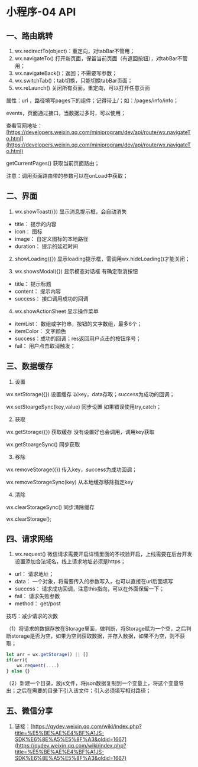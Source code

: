 # 小程序-04  API
## 一、路由跳转
1. wx.redirectTo(object)：重定向，对tabBar不管用；
2. wx.navigateTo() 打开新页面，保留当前页面（有返回按钮），对tabBar不管用；
3. wx.navigateBack()；返回；不需要写参数；
4. wx.switchTab()；tab切换，只能切换tabBar页面；
5. wx.reLaunch()   关闭所有页面，重定向，可以打开任意页面

属性：url ，路径填写pages下的组件；记得带上/；如：/pages/info/info；

events，页面通过接口，当数据过多时，可以使用；

查看官网地址：[https://developers.weixin.qq.com/miniprogram/dev/api/route/wx.navigateTo.html](https://developers.weixin.qq.com/miniprogram/dev/api/route/wx.navigateTo.html)



getCurrentPages()  获取当前页面路由；

注意：调用页面路由带的参数可以在onLoad中获取；



## 二、界面
1. wx.showToast({})   显示消息提示框，会自动消失
* title： 提示的内容
* icon： 图标
* image： 自定义图标的本地路径
* duration： 提示的延迟时间


2. showLoading({})    显示loading提示框，需调用wx.hideLoading()才能关闭；

3. wx.showsModal({})   显示模态对话框  有确定取消按钮
* title： 提示标题
* content： 提示内容
* success： 接口调用成功的回调



4. wx.showActionSheet   显示操作菜单
* itemList： 数组或字符串，按钮的文字数组，最多6个；
* itemColor： 文字颜色
* success：成功的回调；res返回用户点击的按钮序号；
* fail： 用户点击取消触发；




## 三、数据缓存
1. 设置

wx.setStorage({})  设置缓存   以key，data存取；success为成功的回调；

wx.setStoargeSync(key,value)    同步设置  如果错误使用try,catch；



2. 获取

wx.getStorage({})  获取缓存  没有设置好也会调用，调用key获取

wx.getStoargeSync()    同步获取



3. 移除

wx.removeStorage({})  传入key，success为成功回调；

wx.removeStorageSync(key)    从本地缓存移除指定key



4. 清除

wx.clearStorageSync()  同步清除缓存

wx.clearStorage();



## 四、请求网络

1. wx.request()    微信请求需要开启详情里面的不校验开启，上线需要在后台开发设置添加合法域名，线上请求地址必须是https；
* url： 请求地址；
* data： 一个对象，将需要传入的参数写入，也可以直接在url后面填写
* success： 请求成功回调，注意this指向，可以在外面保留一下；
* fail： 请求失败参数
* method： get/post



技巧：减少请求的次数

（1）将请求的数据存放在Storage里面，做判断，将Storage赋为一个空，之后判断storage是否为空，如果为空则获取数据，并存入数据，如果不为空，则不获取；
```js
let arr = wx.getStorage() || []
if(arr){
    wx.request(....)
} else {}
```
（2）新建一个目录，放js文件，将json数据复制到一个变量上，将这个变量导出；之后在需要的目录下引入该文件；引入必须填写相对路径；



## 五、微信分享

1. 链接：[https://qydev.weixin.qq.com/wiki/index.php?title=%E5%BE%AE%E4%BF%A1JS-SDK%E6%8E%A5%E5%8F%A3&oldid=1667](https://qydev.weixin.qq.com/wiki/index.php?title=%E5%BE%AE%E4%BF%A1JS-SDK%E6%8E%A5%E5%8F%A3&oldid=1667)
